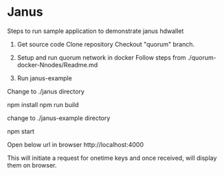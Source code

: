 # Janus

Steps to run sample application to demonstrate janus hdwallet

1. Get source code
Clone repository 
Checkout "quorum" branch.

2. Setup and run quorum network in docker
Follow steps from ./quorum-docker-Nnodes/Readme.md

3. Run janus-example 

Change to ./janus directory

npm install
npm run build

change to ./janus-example directory

npm start

Open below url in browser
http://localhost:4000

This will initiate a request for onetime keys and once received, will display them on browser.